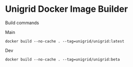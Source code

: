 # Unigrid Docker Image Builder

Build commands

Main

```docker build --no-cache . --tag=unigrid/unigrid:latest```

Dev

```docker build --no-cache . --tag=unigrid/unigrid:beta```


